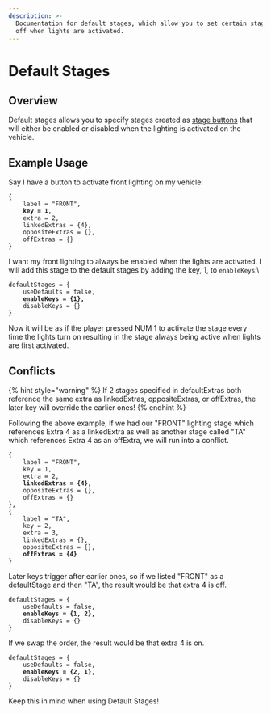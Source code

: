 ```yaml
---
description: >-
  Documentation for default stages, which allow you to set certain stages on or
  off when lights are activated.
---
```


# Default Stages

## Overview

Default stages allows you to specify stages created as [stage buttons](stage-controls.md) that will either be enabled or disabled when the lighting is activated on the vehicle.

<!-- {% embed url="https://medal.tv/games/gta-v/clips/XYMFe22wM5bvB/un35AqpHzGNk?invite=cr-MSxrY0MsMTc0MDk3ODg4LA" %} -->

<!-- As you can see in the video, "STAGE 2" is being manually disabled, but always turns on when vehicle lighting is activated! -->

## Example Usage

Say I have a button to activate front lighting on my vehicle:

<pre class="language-lua"><code class="lang-lua">{
    label = "FRONT", 
<strong>    key = 1, 
</strong>    extra = 2, 
    linkedExtras = {4}, 
    oppositeExtras = {}, 
    offExtras = {}
}
</code></pre>

I want my front lighting to always be enabled when the lights are activated. I will add this stage to the default stages by adding the key, 1, to `enableKeys`:\


<pre class="language-lua"><code class="lang-lua">defaultStages = {
    useDefaults = false,
<strong>    enableKeys = {1},
</strong>    disableKeys = {}
}
</code></pre>

Now it will be as if the player pressed NUM 1 to activate the stage every time the lights turn on resulting in the stage always being active when lights are first activated.

## Conflicts

{% hint style="warning" %}
If 2 stages specified in defaultExtras both reference the same extra as linkedExtras, oppositeExtras, or offExtras, the later key will override the earlier ones!
{% endhint %}

Following the above example, if we had our "FRONT" lighting stage which references Extra 4 as a linkedExtra as well as another stage called "TA" which references Extra 4 as an offExtra, we will run into a conflict.

<pre class="language-lua"><code class="lang-lua">{
    label = "FRONT", 
    key = 1, 
    extra = 2, 
<strong>    linkedExtras = {4}, 
</strong>    oppositeExtras = {}, 
    offExtras = {}
},
{
    label = "TA", 
    key = 2, 
    extra = 3, 
    linkedExtras = {}, 
    oppositeExtras = {}, 
<strong>    offExtras = {4}
</strong>}
</code></pre>

Later keys trigger after earlier ones, so if we listed "FRONT" as a defaultStage and then "TA", the result would be that extra 4 is off.

<pre class="language-lua"><code class="lang-lua">defaultStages = {
    useDefaults = false,
<strong>    enableKeys = {1, 2},
</strong>    disableKeys = {}
}
</code></pre>

If we swap the order, the result would be that extra 4 is on.

<pre class="language-lua"><code class="lang-lua">defaultStages = {
    useDefaults = false,
<strong>    enableKeys = {2, 1},
</strong>    disableKeys = {}
}
</code></pre>

Keep this in mind when using Default Stages!

